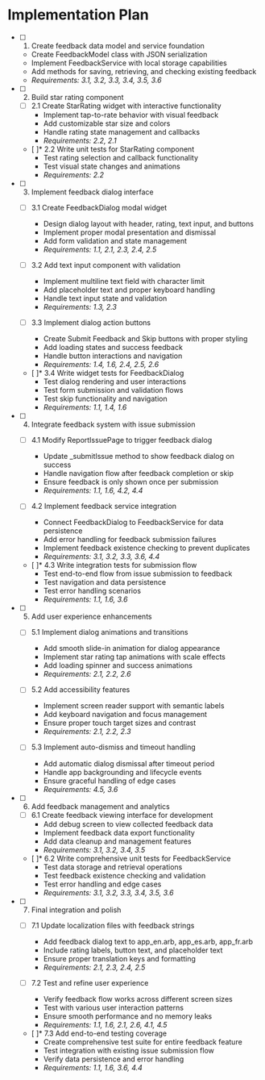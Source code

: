 # Implementation Plan

- [ ] 1. Create feedback data model and service foundation
  - Create FeedbackModel class with JSON serialization
  - Implement FeedbackService with local storage capabilities
  - Add methods for saving, retrieving, and checking existing feedback
  - _Requirements: 3.1, 3.2, 3.3, 3.4, 3.5, 3.6_

- [ ] 2. Build star rating component
  - [ ] 2.1 Create StarRating widget with interactive functionality
    - Implement tap-to-rate behavior with visual feedback
    - Add customizable star size and colors
    - Handle rating state management and callbacks
    - _Requirements: 2.2, 2.1_

  - [ ]* 2.2 Write unit tests for StarRating component
    - Test rating selection and callback functionality
    - Test visual state changes and animations
    - _Requirements: 2.2_

- [ ] 3. Implement feedback dialog interface
  - [ ] 3.1 Create FeedbackDialog modal widget
    - Design dialog layout with header, rating, text input, and buttons
    - Implement proper modal presentation and dismissal
    - Add form validation and state management
    - _Requirements: 1.1, 2.1, 2.3, 2.4, 2.5_

  - [ ] 3.2 Add text input component with validation
    - Implement multiline text field with character limit
    - Add placeholder text and proper keyboard handling
    - Handle text input state and validation
    - _Requirements: 1.3, 2.3_

  - [ ] 3.3 Implement dialog action buttons
    - Create Submit Feedback and Skip buttons with proper styling
    - Add loading states and success feedback
    - Handle button interactions and navigation
    - _Requirements: 1.4, 1.6, 2.4, 2.5, 2.6_

  - [ ]* 3.4 Write widget tests for FeedbackDialog
    - Test dialog rendering and user interactions
    - Test form submission and validation flows
    - Test skip functionality and navigation
    - _Requirements: 1.1, 1.4, 1.6_

- [ ] 4. Integrate feedback system with issue submission
  - [ ] 4.1 Modify ReportIssuePage to trigger feedback dialog
    - Update _submitIssue method to show feedback dialog on success
    - Handle navigation flow after feedback completion or skip
    - Ensure feedback is only shown once per submission
    - _Requirements: 1.1, 1.6, 4.2, 4.4_

  - [ ] 4.2 Implement feedback service integration
    - Connect FeedbackDialog to FeedbackService for data persistence
    - Add error handling for feedback submission failures
    - Implement feedback existence checking to prevent duplicates
    - _Requirements: 3.1, 3.2, 3.3, 3.6, 4.4_

  - [ ]* 4.3 Write integration tests for submission flow
    - Test end-to-end flow from issue submission to feedback
    - Test navigation and data persistence
    - Test error handling scenarios
    - _Requirements: 1.1, 1.6, 3.6_

- [ ] 5. Add user experience enhancements
  - [ ] 5.1 Implement dialog animations and transitions
    - Add smooth slide-in animation for dialog appearance
    - Implement star rating tap animations with scale effects
    - Add loading spinner and success animations
    - _Requirements: 2.1, 2.2, 2.6_

  - [ ] 5.2 Add accessibility features
    - Implement screen reader support with semantic labels
    - Add keyboard navigation and focus management
    - Ensure proper touch target sizes and contrast
    - _Requirements: 2.1, 2.2, 2.3_

  - [ ] 5.3 Implement auto-dismiss and timeout handling
    - Add automatic dialog dismissal after timeout period
    - Handle app backgrounding and lifecycle events
    - Ensure graceful handling of edge cases
    - _Requirements: 4.5, 3.6_

- [ ] 6. Add feedback management and analytics
  - [ ] 6.1 Create feedback viewing interface for development
    - Add debug screen to view collected feedback data
    - Implement feedback data export functionality
    - Add data cleanup and management features
    - _Requirements: 3.1, 3.2, 3.4, 3.5_

  - [ ]* 6.2 Write comprehensive unit tests for FeedbackService
    - Test data storage and retrieval operations
    - Test feedback existence checking and validation
    - Test error handling and edge cases
    - _Requirements: 3.1, 3.2, 3.3, 3.4, 3.5, 3.6_

- [ ] 7. Final integration and polish
  - [ ] 7.1 Update localization files with feedback strings
    - Add feedback dialog text to app_en.arb, app_es.arb, app_fr.arb
    - Include rating labels, button text, and placeholder text
    - Ensure proper translation keys and formatting
    - _Requirements: 2.1, 2.3, 2.4, 2.5_

  - [ ] 7.2 Test and refine user experience
    - Verify feedback flow works across different screen sizes
    - Test with various user interaction patterns
    - Ensure smooth performance and no memory leaks
    - _Requirements: 1.1, 1.6, 2.1, 2.6, 4.1, 4.5_

  - [ ]* 7.3 Add end-to-end testing coverage
    - Create comprehensive test suite for entire feedback feature
    - Test integration with existing issue submission flow
    - Verify data persistence and error handling
    - _Requirements: 1.1, 1.6, 3.6, 4.4_